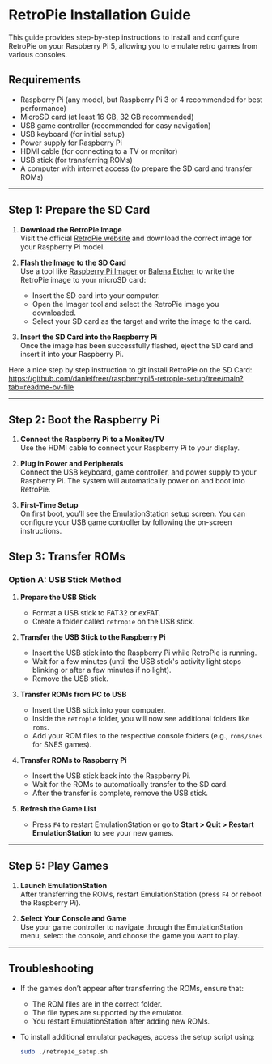 # RetroPie Installation Guide

This guide provides step-by-step instructions to install and configure RetroPie on your Raspberry Pi 5, allowing you to emulate retro games from various consoles.

## Requirements

- Raspberry Pi (any model, but Raspberry Pi 3 or 4 recommended for best performance)
- MicroSD card (at least 16 GB, 32 GB recommended)
- USB game controller (recommended for easy navigation)
- USB keyboard (for initial setup)
- Power supply for Raspberry Pi
- HDMI cable (for connecting to a TV or monitor)
- USB stick (for transferring ROMs)
- A computer with internet access (to prepare the SD card and transfer ROMs)

---

## Step 1: Prepare the SD Card

1. **Download the RetroPie Image**  
   Visit the official [RetroPie website](https://retropie.org.uk/download/) and download the correct image for your Raspberry Pi model.

2. **Flash the Image to the SD Card**  
   Use a tool like [Raspberry Pi Imager](https://www.raspberrypi.com/software/) or [Balena Etcher](https://www.balena.io/etcher/) to write the RetroPie image to your microSD card:
   - Insert the SD card into your computer.
   - Open the Imager tool and select the RetroPie image you downloaded.
   - Select your SD card as the target and write the image to the card.

3. **Insert the SD Card into the Raspberry Pi**  
   Once the image has been successfully flashed, eject the SD card and insert it into your Raspberry Pi.

Here a nice step by step instruction to git install RetroPie on the SD Card: https://github.com/danielfreer/raspberrypi5-retropie-setup/tree/main?tab=readme-ov-file

---

## Step 2: Boot the Raspberry Pi

1. **Connect the Raspberry Pi to a Monitor/TV**  
   Use the HDMI cable to connect your Raspberry Pi to your display.
   
2. **Plug in Power and Peripherals**  
   Connect the USB keyboard, game controller, and power supply to your Raspberry Pi. The system will automatically power on and boot into RetroPie.

3. **First-Time Setup**  
   On first boot, you’ll see the EmulationStation setup screen. You can configure your USB game controller by following the on-screen instructions.


## Step 3: Transfer ROMs

### Option A: USB Stick Method

1. **Prepare the USB Stick**
   - Format a USB stick to FAT32 or exFAT.
   - Create a folder called `retropie` on the USB stick.

2. **Transfer the USB Stick to the Raspberry Pi**
   - Insert the USB stick into the Raspberry Pi while RetroPie is running.
   - Wait for a few minutes (until the USB stick's activity light stops blinking or after a few minutes if no light).
   - Remove the USB stick.

3. **Transfer ROMs from PC to USB**
   - Insert the USB stick into your computer.
   - Inside the `retropie` folder, you will now see additional folders like `roms`.
   - Add your ROM files to the respective console folders (e.g., `roms/snes` for SNES games).

4. **Transfer ROMs to Raspberry Pi**
   - Insert the USB stick back into the Raspberry Pi.
   - Wait for the ROMs to automatically transfer to the SD card.
   - After the transfer is complete, remove the USB stick.

5. **Refresh the Game List**
   - Press `F4` to restart EmulationStation or go to **Start > Quit > Restart EmulationStation** to see your new games.

---

## Step 5: Play Games

1. **Launch EmulationStation**  
   After transferring the ROMs, restart EmulationStation (press `F4` or reboot the Raspberry Pi).

2. **Select Your Console and Game**  
   Use your game controller to navigate through the EmulationStation menu, select the console, and choose the game you want to play.

---

## Troubleshooting

- If the games don’t appear after transferring the ROMs, ensure that:
  - The ROM files are in the correct folder.
  - The file types are supported by the emulator.
  - You restart EmulationStation after adding new ROMs.
  
- To install additional emulator packages, access the setup script using:
  ```bash
  sudo ./retropie_setup.sh
